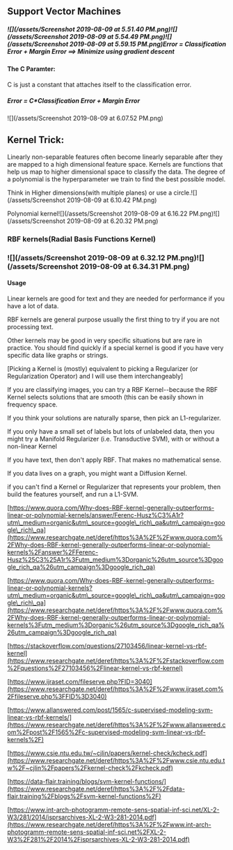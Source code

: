 ## Support Vector Machines

##### ![](/assets/Screenshot 2019-08-09 at 5.51.40 PM.png)![](/assets/Screenshot 2019-08-09 at 5.54.49 PM.png)![](/assets/Screenshot 2019-08-09 at 5.59.15 PM.png)Error = Classification Error + Margin Error              ==&gt;  Minimize using gradient descent

#### The C Paramter:

C is just a constant that attaches itself to the classification error.

##### Error = C\*Classification Error + Margin Error

![](/assets/Screenshot 2019-08-09 at 6.07.52 PM.png)

## Kernel Trick:

Linearly non-separable features often become linearly separable after they are mapped to a high dimensional feature space. Kernels are functions that help us map to higher dimensional space to classify the data. The degree of a polynomial is the hyperparameter we train to find the best possible model.

Think in Higher dimensions\(with multiple planes\) or use a circle.![](/assets/Screenshot 2019-08-09 at 6.10.42 PM.png)

Polynomial kernel![](/assets/Screenshot 2019-08-09 at 6.16.22 PM.png)![](/assets/Screenshot 2019-08-09 at 6.20.32 PM.png)

### RBF kernels\(Radial Basis Functions Kernel\)

### ![](/assets/Screenshot 2019-08-09 at 6.32.12 PM.png)![](/assets/Screenshot 2019-08-09 at 6.34.31 PM.png)

#### Usage

Linear kernels are good for text and they are needed for performance if you have a lot of data.

RBF kernels are general purpose usually the first thing to try if you are not processing text.

Other kernels may be good in very specific situations but are rare in practice. You should find quickly if a special kernel is good if you have very specific data like graphs or strings.

\[Picking a Kernel is \(mostly\) equivalent to picking a Regularizer \(or Regularization Operator\) and I will use them interchangeably\]

If you are classifying images, you can try a RBF Kernel--because the RBF Kernel selects solutions that are smooth \(this can be easily shown in frequency space.

If you think your solutions are naturally sparse, then pick an L1-regularizer.

If you only have a small set of labels but lots of unlabeled data, then you might try a Manifold Regularizer \(i.e. Transductive SVM\), with or without a non-linear Kernel

If you have text, then don't apply RBF. That makes no mathematical sense.

If you data lives on a graph, you might want a Diffusion Kernel.

if you can't find a Kernel or Regularizer that represents your problem, then build the features yourself, and run a L1-SVM.

[https://www.quora.com/Why-does-RBF-kernel-generally-outperforms-linear-or-polynomial-kernels/answer/Ferenc-Husz%C3%A1r?utm\_medium=organic&utm\_source=google\_rich\_qa&utm\_campaign=google\_rich\_qa](https://www.researchgate.net/deref/https%3A%2F%2Fwww.quora.com%2FWhy-does-RBF-kernel-generally-outperforms-linear-or-polynomial-kernels%2Fanswer%2FFerenc-Husz%25C3%25A1r%3Futm_medium%3Dorganic%26utm_source%3Dgoogle_rich_qa%26utm_campaign%3Dgoogle_rich_qa)

[https://www.quora.com/Why-does-RBF-kernel-generally-outperforms-linear-or-polynomial-kernels?utm\_medium=organic&utm\_source=google\_rich\_qa&utm\_campaign=google\_rich\_qa](https://www.researchgate.net/deref/https%3A%2F%2Fwww.quora.com%2FWhy-does-RBF-kernel-generally-outperforms-linear-or-polynomial-kernels%3Futm_medium%3Dorganic%26utm_source%3Dgoogle_rich_qa%26utm_campaign%3Dgoogle_rich_qa)

[https://stackoverflow.com/questions/27103456/linear-kernel-vs-rbf-kernel](https://www.researchgate.net/deref/https%3A%2F%2Fstackoverflow.com%2Fquestions%2F27103456%2Flinear-kernel-vs-rbf-kernel)

[https://www.ijraset.com/fileserve.php?FID=3040](https://www.researchgate.net/deref/https%3A%2F%2Fwww.ijraset.com%2Ffileserve.php%3FFID%3D3040)

[https://www.allanswered.com/post/1565/c-supervised-modeling-svm-linear-vs-rbf-kernels/](https://www.researchgate.net/deref/https%3A%2F%2Fwww.allanswered.com%2Fpost%2F1565%2Fc-supervised-modeling-svm-linear-vs-rbf-kernels%2F)

[https://www.csie.ntu.edu.tw/~cjlin/papers/kernel-check/kcheck.pdf](https://www.researchgate.net/deref/https%3A%2F%2Fwww.csie.ntu.edu.tw%2F~cjlin%2Fpapers%2Fkernel-check%2Fkcheck.pdf)

[https://data-flair.training/blogs/svm-kernel-functions/](https://www.researchgate.net/deref/https%3A%2F%2Fdata-flair.training%2Fblogs%2Fsvm-kernel-functions%2F)

[https://www.int-arch-photogramm-remote-sens-spatial-inf-sci.net/XL-2-W3/281/2014/isprsarchives-XL-2-W3-281-2014.pdf](https://www.researchgate.net/deref/https%3A%2F%2Fwww.int-arch-photogramm-remote-sens-spatial-inf-sci.net%2FXL-2-W3%2F281%2F2014%2Fisprsarchives-XL-2-W3-281-2014.pdf)

